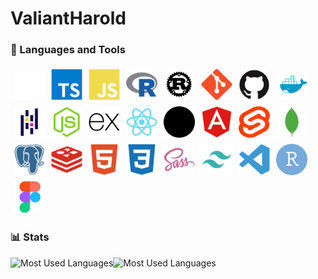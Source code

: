 # ValiantHarold

<!--
**ValiantHarold/ValiantHarold** is a ✨ _special_ ✨ repository because its `README.md` (this file) appears on your GitHub profile.

Here are some ideas to get you started:

- 🔭 I’m currently working on ...
- 🌱 I’m currently learning ...
- 👯 I’m looking to collaborate on ...
- 🤔 I’m looking for help with ...
- 💬 Ask me about ...
- 📫 How to reach me: ...
- 😄 Pronouns: ...
- ⚡ Fun fact: ...
-->

### 🧰 Languages and Tools

<div style="display: flex; flex-direction: row; flex-wrap: wrap;">

   <!-- Languages -->
   <img alt="Python" width="50px" style="padding:5px;" src="./foreign/python.svg" />
   <img alt="TypeScript" width="50px" style="padding:5px;" src="./foreign/typeScript.svg" />
   <img alt="JavaScript" width="50px" style="padding:5px;" src="./foreign/javaScript.svg" />
   <img alt="R" width="50px" style="padding:5px;" src="./foreign/r.svg" />
   <img alt="Rust" width="50px" style="padding:5px;" src="./foreign/rust.svg" />

   <!-- Source Control -->
   <img alt="Git" width="50px" style="padding:5px;" src="./foreign/git.svg" />
   <img alt="Github" width="50px" style="padding:5px;" src="./foreign/github.svg" />
   <img alt="Docker" width="50px" style="padding:5px;" src="./foreign/docker.svg" />

   <!-- Technologies -->
   <img alt="Pandas" width="50px" style="padding:5px;" src="./foreign/pandas.svg" />
   <img alt="NodeJS" width="50px" style="padding:5px;" src="./foreign/nodejs.svg" />
   <img alt="Express" width="50px" style="padding:5px;" src="./foreign/express.svg" />
   <img alt="React" width="50px" style="padding:5px;" src="./foreign/react.svg" />
   <img alt="Nextjs" width="50px" style="padding:5px;" src="./foreign/nextjs.svg" />
   <img alt="Angular" width="50px" style="padding:5px;" src="./foreign/angular.svg" />
   <img alt="Svelte" width="50px" style="padding:5px;" src="./foreign/svelte.svg" />

   <!-- Databases -->
   <img alt="MongoDB" width="50px" style="padding:5px;" src="./foreign/mongodb.svg" />
   <img alt="Postgresql" width="50px" style="padding:5px;" src="./foreign/postgresql.svg" />
   <img alt="Redis" width="50px" style="padding:5px;" src="./foreign/redis.svg" />

   <!-- Building Blocks -->
   <img alt="HTML" width="50px" style="padding:5px;" src="./foreign/html.svg" />
   <img alt="CSS" width="50px" style="padding:5px;" src="./foreign/css.svg" />
   <img alt="Sass" width="50px" style="padding:5px;" src="./foreign/sass.svg" />
   <img alt="Tailwindcss" width="50px" style="padding:5px;" src="./foreign/tailwindcss.svg" />

   <!-- Tools -->
   <img alt="Vscode" width="50px" style="padding:5px;" src="./foreign/vscode.svg" />
   <img alt="Rstudio" width="50px" style="padding:5px;" src="./foreign/rstudio.svg" />
   <img alt="Figma" width="50px" style="padding:5px;" src="./foreign/figma.svg" />
</div>

### 📊 Stats

<div style="display: flex; flex-direction: row; flex-wrap: wrap;">

   <picture>
      <source media="(prefers-color-scheme: dark)" srcset="https://github-readme-stats.vercel.app/api?username=ValiantHarold&count_private=true&show_icons=true&hide=stars&theme=tokyonight">
      <img alt="Most Used Languages" src="https://github-readme-stats.vercel.app/api?username=ValiantHarold&count_private=true&show_icons=true&hide=stars&theme=buefy" height=175 >
   </picture>

   <picture>
      <source media="(prefers-color-scheme: dark)" srcset="https://github-readme-stats.vercel.app/api/top-langs/?username=ValiantHarold&layout=compact&theme=tokyonight">
      <img alt="Most Used Languages" src="https://github-readme-stats.vercel.app/api/top-langs/?username=ValiantHarold&layout=compact&theme=buefy" height=175>
   </picture>
</div>

<!-- May use later -->
<!-- <img alt="Most Used Languages" src="https://github-readme-stats.vercel.app/api/pin/?username=ValiantHarold&repo=reponame" height=150 > -->

